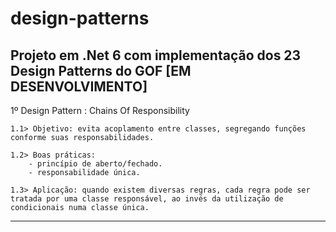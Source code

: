 # design-patterns
Projeto em .Net 6 com implementação dos 23 Design Patterns do GOF [EM DESENVOLVIMENTO]
----------------------------------------------------------------------------------------------------------------------------
1º Design Pattern : Chains Of Responsibility

	1.1> Objetivo: evita acoplamento entre classes, segregando funções conforme suas responsabilidades.
	
	1.2> Boas práticas:
		- princípio de aberto/fechado.
		- responsabilidade única.
		
	1.3> Aplicação: quando existem diversas regras, cada regra pode ser tratada por uma classe responsável, ao invés da utilização de condicionais numa classe única.
----------------------------------------------------------------------------------------------------------------------------
